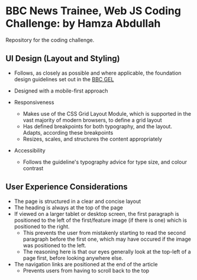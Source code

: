 # BBC News Trainee, Web JS Coding Challenge: by Hamza Abdullah

Repository for the coding challenge.

## UI Design (Layout and Styling)

-   Follows, as closely as possible and where applicable, the foundation design guidelines set out in the [BBC GEL](https://www.bbc.co.uk/gel/guidelines/category/foundations)
-   Designed with a mobile-first approach

-   Responsiveness

    -   Makes use of the CSS Grid Layout Module, which is supported in the vast majority of modern browsers, to define a grid layout
    -   Has defined breakpoints for both typography, and the layout. Adapts, according these breakpoints
    -   Resizes, scales, and structures the content appropriately

-   Accessibility
    -   Follows the guideline's typography advice for type size, and colour contrast

## User Experience Considerations

-   The page is structured in a clear and concise layout
-   The heading is always at the top of the page
-   If viewed on a larger tablet or desktop screen, the first paragraph is positioned to the left of the first/feature image (if there is one) which is positioned to the right.
    -   This prevents the user from mistakenly starting to read the second paragraph before the first one, which may have occured if the image was positioned to the left.
    -   The reasoning here is that our eyes generally look at the top-left of a page first, before looking anywhere else.
-   The navigation links are positioned at the end of the article
    -   Prevents users from having to scroll back to the top
